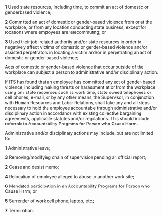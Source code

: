 **1** Used state resources, including time, to commit an act of domestic or genderbased violence;

**2** Committed an act of domestic or gender-based violence from or at the workplace, or from any location conducting state business, except for locations where employees are telecommuting; or

**3** Used their job-related authority and/or state resources in order to negatively affect victims of domestic or gender-based violence and/or assisted perpetrators in locating a victim and/or in perpetrating an act of domestic or gender-based violence;

Acts of domestic or gender-based violence that occur outside of the workplace can subject a person to administrative and/or disciplinary action.

If ITS has found that an employee has committed any act of gender-based violence, including making threats or harassment at or from the workplace using any state resources such as work time, state owned telephones or cell phones, e-mail, or by any other means, the Supervisor, in conjunction with Human Resources and Labor Relations, shall take any and all steps necessary to hold the employee accountable through administrative and/or disciplinary action in accordance with existing collective bargaining agreements, applicable statutes and/or regulations. This should include referrals to Accountability Programs for Person who Cause Harm.

Administrative and/or disciplinary actions may include, but are not limited to:

**1** Administrative leave;

**3** Removing/modifying chain of supervision pending an official report;

**2** Cease and desist memo;

**4** Relocation of employee alleged to abuse to another work site;

**6** Mandated participation in an Accountability Programs for Person who Cause Harm; or

**5** Surrender of work cell phone, laptop, etc.;

**7** Termination.